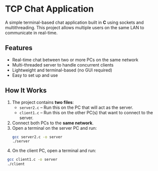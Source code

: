 # TCP Chat Application

A simple terminal-based chat application built in **C** using sockets and multithreading. This project allows multiple users on the same LAN to communicate in real-time.

## Features
- Real-time chat between two or more PCs on the same network
- Multi-threaded server to handle concurrent clients
- Lightweight and terminal-based (no GUI required)
- Easy to set up and use

## How It Works
1. The project contains **two files**:  
   - `server2.c` – Run this on the PC that will act as the server.  
   - `client1.c` – Run this on the other PC(s) that want to connect to the server.
2. Connect both PCs to the **same network**.
3. Open a terminal on the server PC and run:
   ```bash
   gcc server2.c -o server
   ./server

4. On the client PC, open a terminal and run:
  ```bash
   gcc client1.c -o server
   ./client
